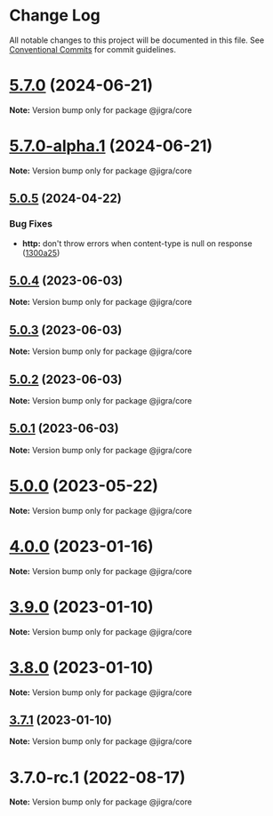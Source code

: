 # Change Log

All notable changes to this project will be documented in this file.
See [Conventional Commits](https://conventionalcommits.org) for commit guidelines.

# [5.7.0](https://github.com/familyjs/jigra/compare/5.6.0...5.7.0) (2024-06-21)

**Note:** Version bump only for package @jigra/core

# [5.7.0-alpha.1](https://github.com/familyjs/jigra/compare/5.6.0...5.7.0-alpha.1) (2024-06-21)

**Note:** Version bump only for package @jigra/core

## [5.0.5](https://github.com/familyjs/jigra/compare/5.0.4...5.0.5) (2024-04-22)

### Bug Fixes

- **http:** don't throw errors when content-type is null on response ([1300a25](https://github.com/familyjs/jigra/commit/1300a2500acbc0e2439cdb820cdd220c3a0e9aa5))

## [5.0.4](https://github.com/familyjs/jigra/compare/5.0.3...5.0.4) (2023-06-03)

**Note:** Version bump only for package @jigra/core

## [5.0.3](https://github.com/familyjs/jigra/compare/5.0.2...5.0.3) (2023-06-03)

**Note:** Version bump only for package @jigra/core

## [5.0.2](https://github.com/familyjs/jigra/compare/5.0.1...5.0.2) (2023-06-03)

**Note:** Version bump only for package @jigra/core

## [5.0.1](https://github.com/familyjs/jigra/compare/5.0.0...5.0.1) (2023-06-03)

**Note:** Version bump only for package @jigra/core

# [5.0.0](https://github.com/familyjs/jigra/compare/4.0.0...5.0.0) (2023-05-22)

**Note:** Version bump only for package @jigra/core

# [4.0.0](https://github.com/navify/jigra/compare/3.8.0...4.0.0) (2023-01-16)

**Note:** Version bump only for package @jigra/core

# [3.9.0](https://github.com/navify/jigra/compare/3.8.0...3.9.0) (2023-01-10)

**Note:** Version bump only for package @jigra/core

# [3.8.0](https://github.com/navify/jigra/compare/3.7.1...3.8.0) (2023-01-10)

**Note:** Version bump only for package @jigra/core

## [3.7.1](https://github.com/navify/jigra/compare/3.7.0-rc.1...3.7.1) (2023-01-10)

**Note:** Version bump only for package @jigra/core

# 3.7.0-rc.1 (2022-08-17)

**Note:** Version bump only for package @jigra/core

